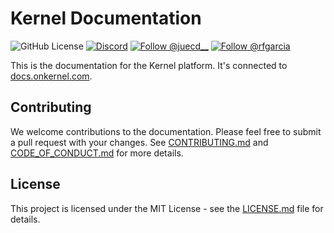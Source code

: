 # Kernel Documentation

<p align="left">
  <img alt="GitHub License" src="https://img.shields.io/github/license/onkernel/docs">
  <a href="https://discord.gg/FBrveQRcud"><img src="https://img.shields.io/discord/1342243238748225556?logo=discord&logoColor=white&color=7289DA" alt="Discord"></a>
  <a href="https://x.com/juecd__"><img src="https://img.shields.io/twitter/follow/juecd__" alt="Follow @juecd__"></a>
  <a href="https://x.com/rfgarcia"><img src="https://img.shields.io/twitter/follow/rfgarcia" alt="Follow @rfgarcia"></a>
</p>


This is the documentation for the Kernel platform. It's connected to [docs.onkernel.com](https://docs.onkernel.com).

## Contributing

We welcome contributions to the documentation. Please feel free to submit a pull request with your changes. See [CONTRIBUTING.md](CONTRIBUTING.md) and [CODE_OF_CONDUCT.md](CODE_OF_CONDUCT.md) for more details.

## License

This project is licensed under the MIT License - see the [LICENSE.md](LICENSE.md) file for details.